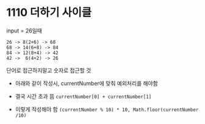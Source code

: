 # 1110 더하기 사이클

input = 26일때

```
26 -> 8(2+6) -> 68
68 -> 14(6+8) -> 84
84 -> 12(8+4) -> 42
42 ->  6(4+2) -> 26
```

단어로 접근하지말고 숫자로 접근할 것

- 아래와 같이 작성시, currentNumber에 맞춰 예외처리를 해야함
- 결국 시간 초과 뜸
  `currentNumber[0] + currentNumber[1]`

- 이렇게 작성해야 함
  `(currentNumber % 10) * 10, Math.floor(currentNumber /10)`
